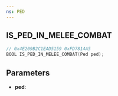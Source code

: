 ```yaml
---
ns: PED
---
```

## IS_PED_IN_MELEE_COMBAT

```c
// 0x4E209B2C1EAD5159 0xFD7814A5
BOOL IS_PED_IN_MELEE_COMBAT(Ped ped);
```

## Parameters
* **ped**:
